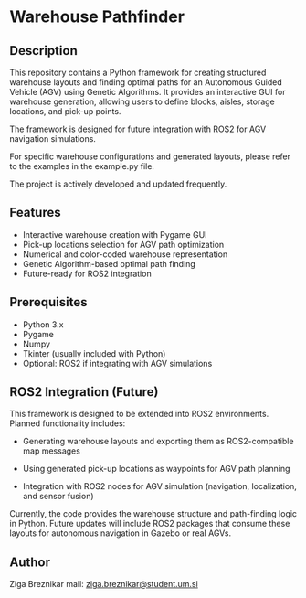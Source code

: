 # Warehouse Pathfinder

## Description

This repository contains a Python framework for creating structured warehouse layouts and finding optimal paths for an Autonomous Guided Vehicle (AGV) using Genetic Algorithms.
It provides an interactive GUI for warehouse generation, allowing users to define blocks, aisles, storage locations, and pick-up points.

The framework is designed for future integration with ROS2 for AGV navigation simulations.

For specific warehouse configurations and generated layouts, please refer to the examples in the example.py file.

The project is actively developed and updated frequently.

## Features
- Interactive warehouse creation with Pygame GUI
- Pick-up locations selection for AGV path optimization
- Numerical and color-coded warehouse representation
- Genetic Algorithm-based optimal path finding
- Future-ready for ROS2 integration

## Prerequisites
- Python 3.x
- Pygame
- Numpy
- Tkinter (usually included with Python)
- Optional: ROS2 if integrating with AGV simulations

## ROS2 Integration (Future)

This framework is designed to be extended into ROS2 environments.
Planned functionality includes:

- Generating warehouse layouts and exporting them as ROS2-compatible map messages

- Using generated pick-up locations as waypoints for AGV path planning

- Integration with ROS2 nodes for AGV simulation (navigation, localization, and sensor fusion)

Currently, the code provides the warehouse structure and path-finding logic in Python.
Future updates will include ROS2 packages that consume these layouts for autonomous navigation in Gazebo or real AGVs.

## Author

Ziga Breznikar
mail: ziga.breznikar@student.um.si

